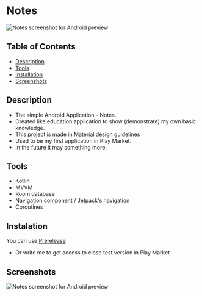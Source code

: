 # Notes 
![Notes screenshot for Android preview](https://github.com/Slex93/Notes/blob/master/ic_launcher_test.png "Notes for Android")



## Table of Contents

- [Description](#description)
- [Tools](#tools)
- [Installation](#installation)
- [Screenshots](#screenshots)

## Description
  
- The simple Android Application - Notes. 
- Created like education application to show (demonstrate) my own basic knowledge. 
- This project is made in Material design guidelines 
- Used to be my first application in Play Market. 
- In the future it may something more.

## Tools

- Kotlin
- MVVM
- Room database
- Navigation component / Jetpack's navigation
- Coroutines

## Instalation

You can use [Prerelease](https://github.com/Slex93/Notes/releases) 

- Or write me to get access to close test version in Play Market

## Screenshots

![Notes screenshot for Android preview](https://github.com/Slex93/Notes/blob/master/notes_screenshot.png "Notes for Android")


